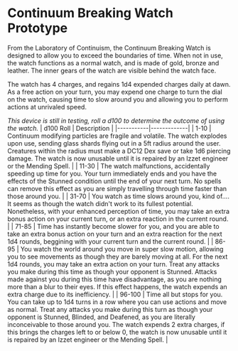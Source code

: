 # Continuum Breaking Watch Prototype

From the Laboratory of Continuism, the Continuum Breaking Watch is designed to allow you to exceed the boundaries of time. When not in use, the watch functions as a normal watch, and is made of gold, bronze and leather. The inner gears of the watch are visible behind the watch face.

The watch has 4 charges, and regains 1d4 expended charges daily at dawn. As a free action on your turn, you may expend one charge to turn the dial on the watch, causing time to slow around you and allowing you to perform actions at unrivaled speed.

*This device is still in testing, roll a d100 to determine the outcome of using the watch.*
| d100 Roll | Description |
|-----------|-------------|
| 1-10 | Continuum modifying particles are fragile and volatile. The watch explodes upon use, sending glass shards flying out in a 5ft radius around the user. Creatures within the radius must make a DC12 Dex save or take 1d6 piercing damage. The watch is now unusable until it is repaired by an Izzet engineer or the Mending Spell. |
| 11-30 | The watch malfunctions, accidentally speeding up time for you. Your turn immediately ends and you have the effects of the Stunned condition until the end of your next turn. No spells can remove this effect as you are simply travelling through time faster than those around you. |
| 31-70 | You watch as time slows around you, kind of.... It seems as though the watch didn't work to its fullest potential. Nonetheless, with your enhanced perception of time, you may take an extra bonus action on your current turn, or an extra reaction in the current round. |
| 71-85 | Time has instantly become slower for you, and you are able to take an extra bonus action on your turn and an extra reaction for the next 1d4 rounds, beggining with your current turn and the current round. |
| 86-95 | You watch the world around you move in super slow motion, allowing you to see movements as though they are barely moving at all. For the next 1d4 rounds, you may take an extra action on your turn. Treat any attacks you make during this time as though your opponent is Stunned. Attacks made against you during this time have disadvantage, as you are nothing more than a blur to their eyes. If this effect happens, the watch expends an extra charge due to its inefficiency. |
| 96-100 | Time all but stops for you. You can take up to 1d4 turns in a row where you can use actions and move as normal. Treat any attacks you make during this turn as though your opponent is Stunned, Blinded, and Deafened, as you are literally inconceivable to those around you. The watch expends 2 extra charges, if this brings the charges left to or below 0, the watch is now unusable until it is repaired by an Izzet engineer or the Mending Spell. |
